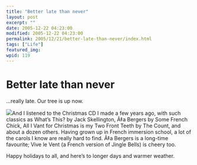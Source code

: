 ```yaml
---
title: "Better late than never"
layout: post
excerpt: ""
date: 2005-12-22 04:23:00
modified: 2005-12-22 04:23:00
permalink: 2005/12/21/better-late-than-never/index.html
tags: ["Life"]
featured_img: 
wpid: 119
---
```


# Better late than never

…really late. Our tree is up now.

[![](http://static.flickr.com/43/76419892_0d5a7b4cf0_t.jpg)](http://www.flickr.com/photos/pj/tags/xmas//)And I listened to the Christmas CD I made a few years ago, with such classics as What’s This? by Jack Skellington, Ã‡a Bergers by Some French Chick, All I Vant for Christmas is my Two Front Teeth by The Count, and about a dozen others. Having grown up in French immersion school, a lot of the carols I know are really hard to find. Ã‡a Bergers is a long-time favourite; Vive le Vent (a French version of Jingle Bells) is cheery too.

Happy holidays to all, and here’s to longer days and warmer weather.
